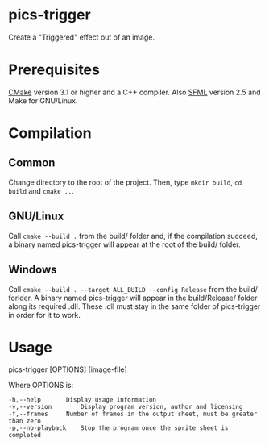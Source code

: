 # pics-trigger
Create a "Triggered" effect out of an image.

# Prerequisites
[CMake](https://cmake.org/) version 3.1 or higher and a C++ compiler. Also [SFML](https://www.sfml-dev.org/index.php) version 2.5 and Make for GNU/Linux.

# Compilation
## Common
Change directory to the root of the project. Then, type `mkdir build`, `cd build` and `cmake ..`.
## GNU/Linux
Call `cmake --build .` from the build/ folder and, if the compilation succeed, a binary named pics-trigger will appear at the root of the build/ folder.
## Windows
Call `cmake --build . --target ALL_BUILD --config Release` from the build/ forlder. A binary named pics-trigger will appear in the build/Release/ folder along its required .dll. These .dll must stay in the same folder of pics-trigger in order for it to work.

# Usage
pics-trigger [OPTIONS] [image-file]

Where OPTIONS is:
```
-h,--help		Display usage information
-v,--version		Display program version, author and licensing
-f,--frames		Number of frames in the output sheet, must be greater than zero
-p,--no-playback	Stop the program once the sprite sheet is completed
```
